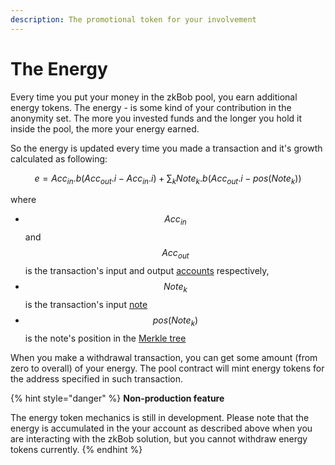 ```yaml
---
description: The promotional token for your involvement
---
```


# The Energy

Every time you put your money in the zkBob pool, you earn additional energy tokens. The energy - is some kind of your contribution in the anonymity set. The more you invested funds and the longer you hold it inside the pool, the more your energy earned.

So the energy is updated every time you made a transaction and it's growth calculated as following:

$$e = Acc_{in}.b (Acc_{out}.i - Acc_{in}.i) + \sum_k Note_k.b (Acc_{out}.i - pos(Note_k))$$

where

* $$Acc_{in}$$ and $$Acc_{out}$$ is the transaction's input and output [accounts](account-and-notes/accounts.md) respectively,
* $$Note_k$$ is the transaction's input [note](account-and-notes/notes.md)
* $$pos(Note_k)$$ is the note's position in the [Merkle tree](untitled/)

When you make a withdrawal transaction, you can get some amount (from zero to overall) of your energy. The pool contract will mint energy tokens for the address specified in such transaction.

{% hint style="danger" %}
**Non-production feature**

The energy token mechanics is still in development. Please note that the energy is accumulated in the your account as described above when you are interacting with the zkBob solution, but you cannot withdraw energy tokens currently.
{% endhint %}





